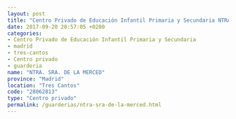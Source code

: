 ```yaml
---
layout: post
title: "Centro Privado de Educación Infantil Primaria y Secundaria NTRA. SRA. DE LA MERCED"
date: 2017-09-20 20:57:05 +0200
categories:
- Centro Privado de Educación Infantil Primaria y Secundaria
- madrid
- tres-cantos
- Centro privado
- guarderia
name: "NTRA. SRA. DE LA MERCED"
province: "Madrid"
location: "Tres Cantos"
code: "28062813"
type: "Centro privado"
permalink: /guarderias/ntra-sra-de-la-merced.html
---
```

